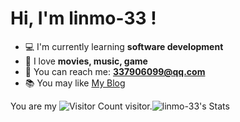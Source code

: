 # Hi, I'm linmo-33 !


- 💻️ I'm currently learning **software development**
- 🤩 I love **movies, music, game**
- 📧 You can reach me: **[337906099@qq.com](mailto:337906099@qq.com)**
- 📚 You may like [My Blog](https://linmo-33.github.io)

You are my ![Visitor Count](https://profile-counter.glitch.me/linmo-33/count.svg) visitor.![linmo-33's Stats](https://github-readme-stats.vercel.app/api?username=linmo-33&theme=default&show_icons=true&hide_border=true&count_private=false)

